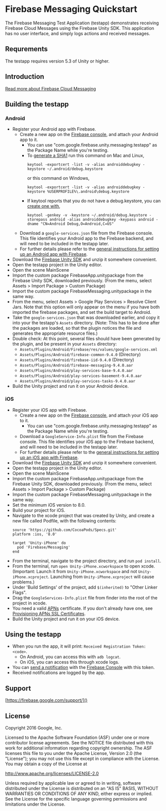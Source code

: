 # Firebase Messaging Quickstart

The Firebase Messaging Test Application (testapp) demonstrates receiving
Firebase Cloud Messages using the Firebase Unity SDK. This application has no
user interface, and simply logs actions and received messages.


## Requrements

The testapp requires version 5.3 of Unity or higher.


## Introduction

[Read more about Firebase Cloud Messaging](https://firebase.google.com/docs/cloud-messaging/)


## Building the testapp

### Android

  - Register your Android app with Firebase.
    - Create a new app on the [Firebase
      console](https://firebase.google.com/console/), and attach your Android
      app to it.
      - You can use "com.google.firebase.unity.messaging.testapp" as the Package Name
        while you're testing.
      - To [generate a SHA1](https://developers.google.com/android/guides/client-auth)
        run this command on Mac and Linux,
        ```
        keytool -exportcert -list -v -alias androiddebugkey -keystore ~/.android/debug.keystore
        ```
        or this command on Windows,
        ```
        keytool -exportcert -list -v -alias androiddebugkey -keystore %USERPROFILE%\.android\debug.keystore
        ```
      - If keytool reports that you do not have a debug.keystore, you can
        [create one with](http://developer.android.com/tools/publishing/app-signing.html#signing-manually),
        ```
        keytool -genkey -v -keystore ~/.android/debug.keystore -storepass android -alias androiddebugkey -keypass android -dname "CN=Android Debug,O=Android,C=US"
        ```
    - Download a `google-services.json` file from the Firebase console.
      This file identifies your Android app to the Firebase backend, and will
      need to be included in the testapp later.
    - For further details please refer to the [general
      instructions for setting up an Android app with
      Firebase](https://firebase.google.com/docs/android/setup).
  - Download the [Firebase Unity SDK](https://dev-partners.googlesource.com/unity-firebase/+archive/zip.tar.gz)
    and unzip it somewhere convenient.
  - Open the testapp project in the Unity editor.
  - Open the scene MainScene
  - Import the custom package FirebaseApp.unitypackage from the Firebase
    Unity SDK, downloaded previously.  (From the menu, select
    Assets > Import Package > Custom Package)
  - Import the custom package FirebaseMessaging.unitypackage in the same way.
  - From the menu, select Assets > Google Play Services > Resolve Client Jars.
    Note that this option will only appear on the menu if you have both
    imported the firebase packages, and set the build target to Android.
  - Take the `google-services.json` that was downloaded earlier, and copy it
    into your the testapp's `Assets` directory.
    (Note: This has to be done after the packages are loaded, so that the plugin
    notices the file and generates the appropriate resource files.)
  - Double check:  At this point, several files should have been generated by
    the plugin, and be present in your `Assets` directory:
     - `Assets/Plugins/Android/Firebase/res/values/google-services.xml`
     - `Assets/Plugins/Android/firebase-common-9.4.0` (Directory)
     - `Assets/Plugins/Android/firebase-iid-9.4.0` (Directory)
     - `Assets/Plugins/Android/firebase-messaging-9.4.0.aar`
     - `Assets/Plugins/Android/play-services-base-9.4.0.aar`
     - `Assets/Plugins/Android/play-services-basement-9.4.0.aar`
     - `Assets/Plugins/Android/play-services-tasks-9.4.0.aar`
  - Build the Unity project and run it on your Android device.


### iOS

  - Register your iOS app with Firebase.
    - Create a new app on the [Firebase
      console](https://firebase.google.com/console/), and attach your iOS
      app to it.
      - You can use "com.google.firebase.unity.messaging.testapp" as the Package Name
        while you're testing.
    - Download a `GoogleService-Info.plist` file from the Firebase console.
      This file identifies your iOS app to the Firebase backend, and will
      need to be included in the testapp later.
    - For further details please refer to the [general instructions for setting
      up an iOS app with Firebase](https://firebase.google.com/docs/ios/setup).
  - Download the [Firebase Unity SDK](https://dev-partners.googlesource.com/unity-firebase/+archive/zip.tar.gz)
    and unzip it somewhere convenient.
  - Open the testapp project in the Unity editor.
  - Open the scene MainScene
  - Import the custom package FirebaseApp.unitypackage from the Firebase
    Unity SDK, downloaded previously.  (From the menu, select
    Assets > Import Package > Custom Package)
  - Import the custom package FirebaseMessaging.unitypackage in the same way.
  - Set the minimum iOS version to 8.0.
  - Build your project for iOS.
  - Navigate to the xcode project that was created by Unity, and create a new
    file called Podfile, with the following contents:
    ```
    source 'https://github.com/CocoaPods/Specs.git'
    platform :ios, '8.0'

    target 'Unity-iPhone' do
      pod 'Firebase/Messaging'
    end
    ```
  - From the terminal, navigate to the project directory, and run `pod install`.
  - From the terminal, run `open Unity-iPhone.xcworkspace` to open xcode.
    (Important: Launch it from `Unity-iPhone.xcworkspace` and not
    `Unity-iPhone.xcproject`.  Launching from `Unity-iPhone.xcproject` will
    cause problems.)
  - Under 'Build Settings' of the project, add `$(inherited)` to "Other Linker
    Flags".
  - Drag the `GoogleServices-Info.plist` file from finder into the root of the
    project in xcode.
  - You need a valid [APNs](https://developer.apple.com/library/ios/documentation/NetworkingInternet/Conceptual/RemoteNotificationsPG/Chapters/ApplePushService.html)
    certificate. If you don't already have one, see
    [Provisioning APNs SSL Certificates](https://firebase.google.com/docs/cloud-messaging/ios/certs).
  - Build the Unity project and run it on your iOS device.


## Using the testapp

- When you run the app, it will print: `Received Registration Token: <code>`.
  - On Android, you can access this with `adb logcat`.
  - On iOS, you can access this through xcode logs.
- You can [send a notification](https://firebase.google.com/docs/cloud-messaging/android/first-message)
  with the [Firebase Console](https://firebase.google.com/console/) with this
  token.
- Received notifications are logged by the app.

## Support

[https://firebase.google.com/support/]()


## License

Copyright 2016 Google, Inc.

Licensed to the Apache Software Foundation (ASF) under one or more contributor
license agreements.  See the NOTICE file distributed with this work for
additional information regarding copyright ownership.  The ASF licenses this
file to you under the Apache License, Version 2.0 (the "License"); you may not
use this file except in compliance with the License.  You may obtain a copy of
the License at

  http://www.apache.org/licenses/LICENSE-2.0

Unless required by applicable law or agreed to in writing, software
distributed under the License is distributed on an "AS IS" BASIS, WITHOUT
WARRANTIES OR CONDITIONS OF ANY KIND, either express or implied.  See the
License for the specific language governing permissions and limitations under
the License.

